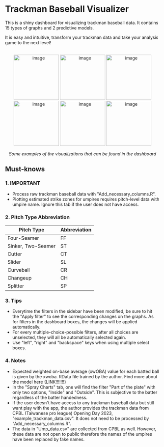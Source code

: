# Trackman Baseball Visualizer
This is a shiny dashboard for visualizing trackman baseball data. It contains 15 types of graphs and 2 predictive models. 

It is easy and intuitive, transform your trackman data and take your analysis game to the next level!
<br/><br/>
<p align="center">
<img width="147" alt="image" src="https://github.com/byw-5/Trackman_baseball_visualizer/assets/112497612/b0041003-062d-4608-bcf9-b3391bd5db7e">
<img width="147" alt="image" src="https://github.com/byw-5/Trackman_baseball_visualizer/assets/112497612/0950973e-69c6-48c6-aaea-bac596e9b2c7">
<img width="147" alt="image" src="https://github.com/byw-5/Trackman_baseball_visualizer/assets/112497612/8eaa03db-2c40-4b72-9acb-887c6660265f">
<img width="147" alt="image" src="https://github.com/byw-5/Trackman_baseball_visualizer/assets/112497612/16e17c4a-11cf-47ca-9fe5-1ac29114fb23">
<img width="147" alt="image" src="https://github.com/byw-5/Trackman_baseball_visualizer/assets/112497612/a5bf2786-ebe9-44d7-89c7-994bf583885b">
<img width="147" alt="image" src="https://github.com/byw-5/Trackman_baseball_visualizer/assets/112497612/6af16352-8144-4c46-a6f2-de2da7fa7969">
<p align="center">
<em>Some examples of the visualizations that can be found in the dashboard</em>

## Must-knows

### 1. IMPORTANT

- Process raw trackman baseball data with "Add_necessary_columns.R".
- Plotting estimated strike zones for umpires requires pitch-level data with umpire name. Ignore this tab if the user does not have access.

### 2. Pitch Type Abbreviation

| Pitch Type      | Abbreviation |
| ----------- | ----------- |
| Four-Seamer      | FF       |
| Sinker, Two-Seamer   | ST        |
| Cutter   | CT        |
| Slider   | SL        |
| Curveball   | CR        |
| Changeup   | CH        |
| Splitter   | SP        |

### 3. Tips

- Everytime the filters in the sidebar have been modified, be sure to hit the "Apply filter" to see the corresponding changes on the graphs. As for filters in the dashboard boxes, the changes will be applied automatically.
- For every multiple-choice-possible filters, after all choices are unselected, they will all be automatically selected again.
- Use "left", "right" and "backspace" keys when using multiple select boxes.

### 4. Notes

- Expected weighted on-base average (xwOBA) value for each batted ball is given by the xwoba. RData file trained by the author. Find more about the model here {LINK!!!!!!!}
- In the "Spray Charts" tab, one will find the filter "Part of the plate" with only two options, "Inside" and "Outside". This is subjective to the batter regardless of the batter handedness.
- If the user doesn't have access to any trackman baseball data but still want play with the app, the author provides the trackman data from CPBL (Taiwanese pro league) Opening Day 2023, "example_trackman_data.csv". It does not need to be processed by "Add_necessary_columns.R".
- The data in "Ump_data.csv" are collected from CPBL as well. However, these data are not open to public therefore the names of the umpires have been replaced by fake names.
  
